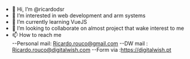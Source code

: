 - 👋 Hi, I’m @ricardodsr
- 👀 I’m interested in web development and arm systems  
- 🌱 I’m currently learning VueJS
- 💞️ I’m looking to collaborate on almost project that wake interest to me
- 📫 How to reach me   
--Personal mail: Ricardo.rouco@gmail.com 
--DW mail      : Ricardo.rouco@digitalwish.com
--Form via     :https://digitalwish.pt
<!---
ricardodsr/ricardodsr is a ✨ special ✨ repository because its `README.md` (this file) appears on your GitHub profile.
You can click the Preview link to take a look at your changes.
--->
